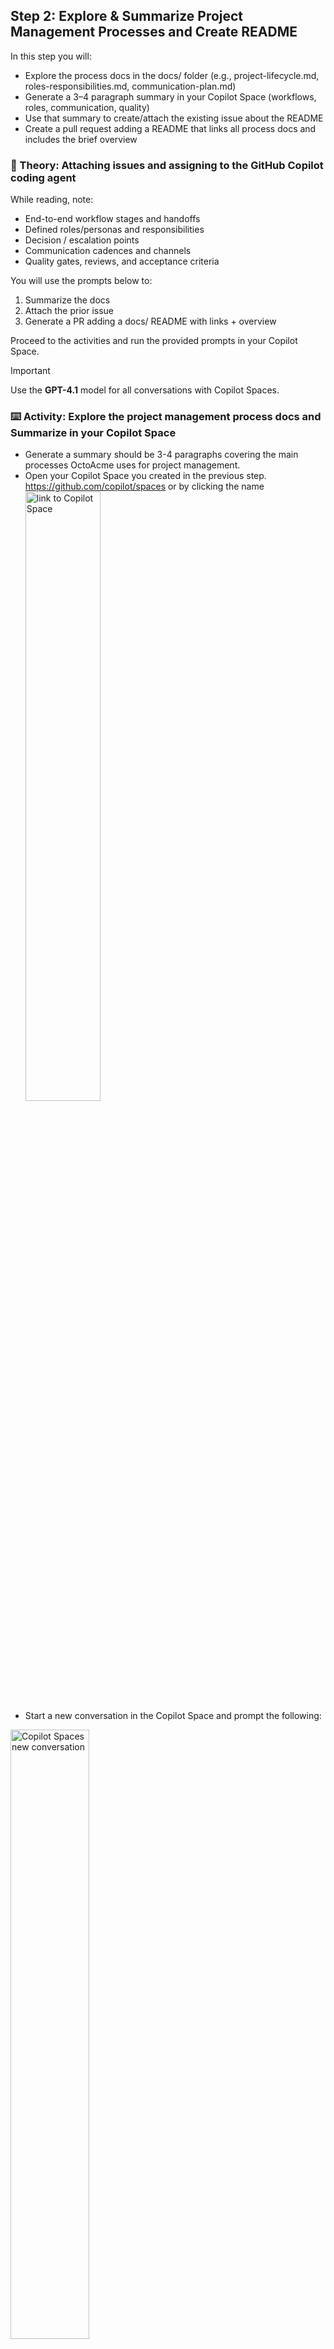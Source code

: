 ## Step 2: Explore & Summarize Project Management Processes and Create README

In this step you will:

- Explore the process docs in the docs/ folder (e.g., project-lifecycle.md, roles-responsibilities.md, communication-plan.md)
- Generate a 3–4 paragraph summary in your Copilot Space (workflows, roles, communication, quality)
- Use that summary to create/attach the existing issue about the README
- Create a pull request adding a README that links all process docs and includes the brief overview

### 📖 Theory: Attaching issues and assigning to the GitHub Copilot coding agent

While reading, note:

- End-to-end workflow stages and handoffs
- Defined roles/personas and responsibilities
- Decision / escalation points
- Communication cadences and channels
- Quality gates, reviews, and acceptance criteria

You will use the prompts below to:

1. Summarize the docs
2. Attach the prior issue
3. Generate a PR adding a docs/ README with links + overview

Proceed to the activities and run the provided prompts in your Copilot Space.

> [!IMPORTANT]
> Use the **GPT-4.1** model for all conversations with Copilot Spaces.

### ⌨️ Activity: Explore the project management process docs and Summarize in your Copilot Space

- Generate a summary should be 3-4 paragraphs covering the main processes OctoAcme uses for project management.
- Open your Copilot Space you created in the previous step. https://github.com/copilot/spaces or by clicking the name <img width="50%" height="50%" alt="link to Copilot Space" src="https://github.com/user-attachments/assets/a636e078-64ea-4a0f-9760-3a26a6c464a8" />
- Start a new conversation in the Copilot Space and prompt the following:

<img width="50%" height="50%" alt="Copilot Spaces new conversation" src="https://github.com/user-attachments/assets/d0947ede-5957-4e90-87f7-918536e6d233" />

   > ![Static Badge](https://img.shields.io/badge/-Prompt-text?style=social&logo=github%20copilot)
   >
   > ```prompt
   > Create a 3-4 paragraph summary of the project management processes used by OctoAcme based on the documentation in the docs folder of this repository.
   > Focus on key workflows, personas/roles, communication strategies, and quality assurance practices.
   > ```

<img width="70%" height="70%" alt="Copilot Space conversation OctoAcme project management process docs summary" src="https://github.com/user-attachments/assets/bbebe092-1ef3-4a08-9edd-afbfba614a76" />

### ⌨️ Activity: Attach an issue and create a pull request for the Copilot coding agent

- In this activity we will attach the issue you created in the previous step for adding a README
- Use the previous summary we created and create a pull request to address the issue
- This will assign the issue to the coding agent to create a pull request with the README file in the `docs/` folder
- Copy and paste the url for the issue that we created in the previous step. ex. https://github.com/octocat/skills-democratize-tribal-knowledge-using-copilot-spaces/issues/2

> [!IMPORTANT]
> - In all conversations with Copilot Spaces, always be aware of the following:
> - Use the **GPT-4.1** model
> - Pull request drafts utilizes GHCP coding agent, therefore your prompt should contain `Using the github-copilot-agent tool`
> - There is a known issue for pull requests that you may get following response

<img width="50%" height="50%" alt="pull request error" src="https://github.com/user-attachments/assets/284b3fd1-7079-4bfd-90b9-1d8245b12cbc" />

   > ![Static Badge](https://img.shields.io/badge/-Prompt-text?style=social&logo=github%20copilot)
   >
   > ```prompt
   > - Using the github-copilot-agent tool create a pull request based on the attached issue.
   > - The README should also contain a brief overview of the project management processes used by OctoAcme based on the summary we just created.
   > ```

<img width="80%" height="80%" alt="repository issue and pull request creation" src="https://github.com/user-attachments/assets/472c4014-6464-4914-abd7-66e3f78b9e9b" />

Select **Allow**

<img width="50%" height="50%" alt="Copilot coding agent allow" src="https://github.com/user-attachments/assets/15e9b2c1-39e3-40f2-b90f-3cfdb2bb2604" />

You should have gotten a notification that Copilot coding agent is working on your pull request.

Go to your repository and click **Pull requests** and you should see something similar to the following:

<img width="70%" height="70%" alt="pull requests" src="https://github.com/user-attachments/assets/3be45204-0a27-4ce2-ad22-7cde9c9abb03" />

- It takes approximately 5 to 15 minutes for the coding agent to work on the issue and the **[WIP]** will be removed from the title.
- If you would like to see how the Copilot coding agent is progressing you can click the **View session** button and interact in the session.
- Once you are satisfied with the content **Submit review**, leave a comment (optional), click **Approve**, then **Submit review**
- At the bottom select **Ready for review** and then **Merge pull request** and **Confirm merge**

<img width="70%" height="70%" alt="Add review" src="https://github.com/user-attachments/assets/0a0010da-2456-4055-86b3-35a30b8371e7" />

<img width="50%" height="50%" alt="Submit review" src="https://github.com/user-attachments/assets/b6636398-b0b9-437e-9b64-f11286678402" />

<details>
<summary>Having trouble? 🤷</summary><br/>

- Make sure issue is attached by pasting the link to the issue ex. https://github.com/octocat/skills-democratize-tribal-knowledge-using-copilot-spaces/issues/2
- Make sure you have merge permissions to the repository

</details>
